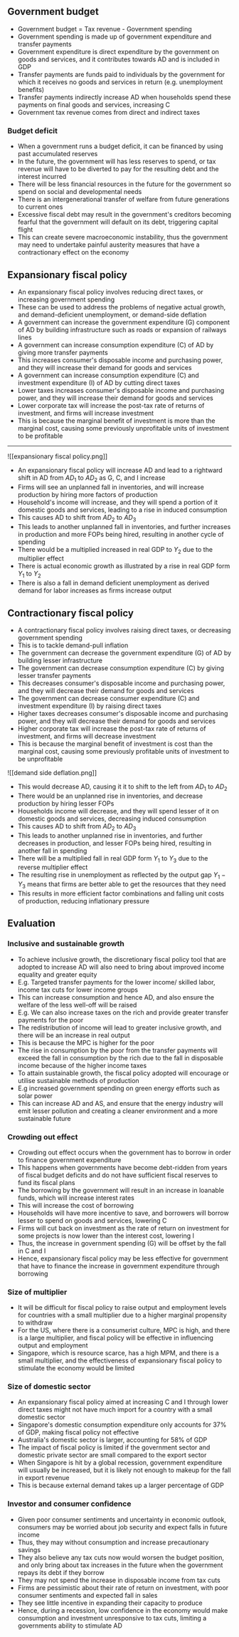 ## Government budget
- Government budget = Tax revenue - Government spending
- Government spending is made up of government expenditure and transfer payments
- Government expenditure is direct expenditure by the government on goods and services, and it contributes towards AD and is included in GDP
- Transfer payments are funds paid to individuals by the government for which it receives no goods and services in return (e.g. unemployment benefits)
- Transfer payments indirectly increase AD when households spend these payments on final goods and services, increasing C
- Government tax revenue comes from direct and indirect taxes
### Budget deficit
- When a government runs a budget deficit, it can be financed by using past accumulated reserves
- In the future, the government will has less reserves to spend, or tax revenue will have to be diverted to pay for the resulting debt and the interest incurred
- There will be less financial resources in the future for the government so spend on social and developmental needs
- There is an intergenerational transfer of welfare from future generations to current ones
- Excessive fiscal debt may result in the government's creditors becoming fearful that the government will default on its debt, triggering capital flight
- This can create severe macroeconomic instability, thus the government may need to undertake painful austerity measures that have a contractionary effect on the economy
## Expansionary fiscal policy
- An expansionary fiscal policy involves reducing direct taxes, or increasing government spending
- These can be used to address the problems of negative actual growth, and demand-deficient unemployment, or demand-side deflation
- A government can increase the government expenditure (G) component of AD by building infrastructure such as roads or expansion of railways lines
- A government can increase consumption expenditure (C) of AD by giving more transfer payments
- This increases consumer's disposable income and purchasing power, and they will increase their demand for goods and services
- A government can increase consumption expenditure (C) and investment expenditure (I) of AD by cutting direct taxes
- Lower taxes increases consumer's disposable income and purchasing power, and they will increase their demand for goods and services
- Lower corporate tax will increase the post-tax rate of returns of investment, and firms will increase investment 
- This is because the marginal benefit of investment is more than the marginal cost, causing some previously unprofitable units of investment to be profitable
---
![[expansionary fiscal policy.png]]
- An expansionary fiscal policy will increase AD and lead to a rightward shift in AD from $AD_1$ to $AD_2$ as G, C, and I increase
- Firms will see an unplanned fall in inventories, and will increase production by hiring more factors of production
- Household's income will increase, and they will spend a portion of it domestic goods and services, leading to a rise in induced consumption
- This causes AD to shift from $AD_2$ to $AD_3$
- This leads to another unplanned fall in inventories, and further increases in production and more FOPs being hired, resulting in another cycle of spending
- There would be a multiplied increased in real GDP to $Y_2$ due to the multiplier effect
- There is actual economic growth as illustrated by a rise in real GDP form $Y_1$ to $Y_2$
- There is also a fall in demand deficient unemployment as derived demand for labor increases as firms increase output
## Contractionary fiscal policy
- A contractionary fiscal policy involves raising direct taxes, or decreasing government spending
- This is to tackle demand-pull inflation
- The government can decrease the government expenditure (G) of AD by building lesser infrastructure
- The government can decrease consumption expenditure (C) by giving lesser transfer payments
- This decreases consumer's disposable income and purchasing power, and they will decrease their demand for goods and services
- The government can decrease consumer expenditure (C) and investment expenditure (I) by raising direct taxes
- Higher taxes decreases consumer's disposable income and purchasing power, and they will decrease their demand for goods and services
- Higher corporate tax will increase the post-tax rate of returns of investment, and firms will decrease investment 
- This is because the marginal benefit of investment is cost than the marginal cost, causing some previously profitable units of investment to be unprofitable

![[demand side deflation.png]]
- This would decrease AD, causing it it to shift to the left from $AD_1$ to $AD_2$
- There would be an unplanned rise in inventories, and decrease production by hiring lesser FOPs
- Households income will decrease, and they will spend lesser of it on domestic goods and services, decreasing induced consumption
- This causes AD to shift from $AD_2$ to $AD_3$
- This leads to another unplanned rise in inventories, and further decreases in production, and lesser FOPs being hired, resulting in another fall in spending
- There will be a multiplied fall in real GDP form $Y_1$ to $Y_3$ due to the reverse multiplier effect
- The resulting rise in unemployment as reflected by the output gap $Y_1 - Y_3$ means that firms are better able to get the resources that they need
- This results in more efficient factor combinations and falling unit costs of production, reducing inflationary pressure
## Evaluation
### Inclusive and sustainable growth
- To achieve inclusive growth, the discretionary fiscal policy tool that are adopted to increase AD will also need to bring about improved income equality and greater equity
- E.g. Targeted transfer payments for the lower income/ skilled labor, income tax cuts for lower income groups
- This can increase consumption and hence AD, and also ensure the welfare of the less well-off will be raised
- E.g. We can also increase taxes on the rich and provide greater transfer payments for the poor
- The redistribution of income will lead to greater inclusive growth, and there will be an increase in real output
- This is because the MPC is higher for the poor
- The rise in consumption by the poor from the transfer payments will exceed the fall in consumption by the rich due to the fall in disposable income because of the higher income taxes
- To attain sustainable growth, the fiscal policy adopted will encourage or utilise sustainable methods of production
- E.g increased government spending on green energy efforts such as solar power
- This can increase AD and AS, and ensure that the energy industry will emit lesser pollution and creating a cleaner environment and a more sustainable future
### Crowding out effect
- Crowding out effect occurs when the government has to borrow in order to finance government expenditure
- This happens when governments have become debt-ridden from years of fiscal budget deficits and do not have sufficient fiscal reserves to fund its fiscal plans
- The borrowing by the government will result in an increase in loanable funds, which will increase interest rates
- This will increase the cost of borrowing
- Households will have more incentive to save, and borrowers will borrow lesser to spend on goods and services, lowering C
- Firms will cut back on investment as the rate of return on investment for some projects is now lower than the interest cost, lowering I
- Thus, the increase in government spending (G) will be offset by the fall in C and I
- Hence, expansionary fiscal policy may be less effective for government that have to finance the increase in government expenditure through borrowing
### Size of multiplier
- It will be difficult for fiscal policy to raise output and employment levels for countries with a small multiplier due to a higher marginal propensity to withdraw
- For the US, where there is a consumerist culture, MPC is high, and there is a large multiplier, and fiscal policy will be effective in influencing output and employment
- Singapore, which is resource scarce, has a high MPM, and there is a small multiplier, and the effectiveness of expansionary fiscal policy to stimulate the economy would be limited
### Size of domestic sector
- An expansionary fiscal policy aimed at increasing C and I through lower direct taxes might not have much import for a country with a small domestic sector
- Singapore's domestic consumption expenditure only accounts for 37% of GDP, making fiscal policy not effective
- Australia's domestic sector is larger, accounting for 58% of GDP
- The impact of fiscal policy is limited if the government sector and domestic private sector are small compared to the export sector
- When Singapore is hit by a global recession, government expenditure will usually be increased, but it is likely not enough to makeup for the fall in export revenue
- This is because external demand takes up a larger percentage of GDP
### Investor and consumer confidence
- Given poor consumer sentiments and uncertainty in economic outlook, consumers may be worried about job security and expect falls in future income
- Thus, they may without consumption and increase precautionary savings
- They also believe any tax cuts now would worsen the budget position, and only bring about tax increases in the future when the government repays its debt if they borrow
- They may not spend the increase in disposable income from tax cuts
- Firms are pessimistic about their rate of return on investment, with poor consumer sentiments and expected fall in sales
- They see little incentive in expanding their capacity to produce
- Hence, during a recession, low confidence in the economy would make consumption and investment unresponsive to tax cuts, limiting a governments ability to stimulate AD